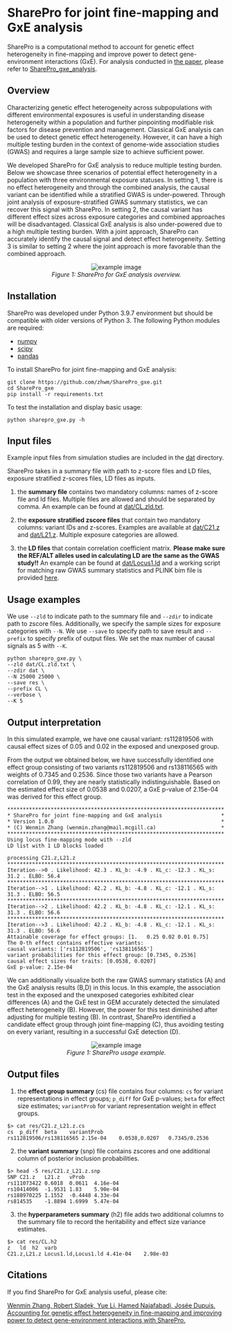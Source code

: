 # SharePro for joint fine-mapping and GxE analysis

SharePro is a computational method to account for genetic effect heterogeneity in fine-mapping and improve power to detect gene-environment interactions (GxE). For analysis conducted in [the paper](https://doi.org/10.1101/2023.07.27.550862), please refer to [SharePro_gxe_analysis](https://github.com/zhwm/SharePro_gxe_analysis).

## Overview 

Characterizing genetic effect heterogeneity across subpopulations with different environmental exposures is useful in understanding disease heterogeneity within a population and further pinpointing modifiable risk factors for disease prevention and management. 
Classical GxE analysis can be used to detect genetic effect heterogeneity. However, it can have a high multiple testing burden in the context of genome-wide association studies (GWAS) and requires a large sample size to achieve sufficient power.

We developed SharePro for GxE analysis to reduce multiple testing burden.
Below we showcase three scenarios of potential effect heterogeneity in a population with three environmental exposure statuses. 
In setting 1, there is no effect heterogeneity and through the combined analysis, the causal variant can be identified while a stratified GWAS is under-powered. 
Through joint analysis of exposure-stratified GWAS summary statistics, we can recover this signal with SharePro.
In setting 2, the causal variant has different effect sizes across exposure categories and combined approaches will be disadvantaged. 
Classical GxE analysis is also under-powered due to a high multiple testing burden. 
With a joint approach, SharePro can accurately identify the causal signal and detect effect heterogeneity. Setting 3 is similar to setting 2 where the joint approach is more favorable than the combined approach.

<p align="center">
  <img src="doc/SharePro_gxe_overview.png" alt="example image">
  <br>
  <em>Figure 1: SharePro for GxE analysis overview.</em>
</p>

## Installation

SharePro was developed under Python 3.9.7 environment but should be compatible with older versions of Python 3. The following Python modules are required:

* [numpy](http://www.numpy.org/)
* [scipy](http://www.scipy.org/)
* [pandas](https://pandas.pydata.org/getpandas.html)

To install SharePro for joint fine-mapping and GxE analysis:

```
git clone https://github.com/zhwm/SharePro_gxe.git
cd SharePro_gxe
pip install -r requirements.txt 
``` 

To test the installation and display basic usage:
```
python sharepro_gxe.py -h
```

## Input files

Example input files from simulation studies are included in the [dat](dat/) directory.

SharePro takes in a summary file with path to z-score files and LD files, exposure stratified z-scores files, LD files as inputs.

1. the **summary file** contains two mandatory columns: names of z-score file and ld files. Multiple files are allowed and should be separated by comma. An example can be found at [dat/CL.zld.txt](dat/CL.zld.txt).

2. the **exposure stratified zscore files** that contain two mandatory columns: variant IDs and z-scores. Examples are available at [dat/C21.z](dat/C21.z) and [dat/L21.z](dat/L21.z). Multiple exposure categories are allowed.

3. the **LD files** that contain correlation coefficient matrix. **Please make sure the REF/ALT alleles used in calculating LD are the same as the GWAS study!!** An example can be found at [dat/Locus1.ld](dat/Locus1.ld) and a working script for matching raw GWAS summary statistics and PLINK bim file is provided [here](match_bim_ss.py).

## Usage examples

We use `--zld` to indicate path to the summary file and `--zdir` to indicate path to zscore files.
Additionally, we specify the sample sizes for exposure categories with `--N`.
We use `--save` to specify path to save result and `--prefix` to specify prefix of output files. We set the max number of causal signals as 5 with `--K`.

```
python sharepro_gxe.py \
--zld dat/CL.zld.txt \
--zdir dat \
--N 25000 25000 \
--save res \
--prefix CL \
--verbose \
--K 5
```

## Output interpretation

In this simulated example, we have one causal variant: rs112819506 with causal effect sizes of 0.05 and 0.02 in the exposed and unexposed group.

From the output we obtained below, we have successfully identified one effect group consisting of two variants rs112819506 and rs138116565 with weights of 0.7345 and 0.2536. Since those two variants have a Pearson correlation of 0.99, they are nearly statistically indistinguishable.
Based on the estimated effect size of 0.0538 and 0.0207, a GxE p-value of 2.15e-04 was derived for this effect group.

```
**********************************************************************
* SharePro for joint fine-mapping and GxE analysis                   *
* Version 1.0.0                                                      *
* (C) Wenmin Zhang (wenmin.zhang@mail.mcgill.ca)                     *
**********************************************************************
Using locus fine-mapping mode with --zld
LD list with 1 LD blocks loaded

processing C21.z,L21.z
**********************************************************************
Iteration-->0 . Likelihood: 42.3 . KL_b: -4.9 . KL_c: -12.3 . KL_s: 31.2 . ELBO: 56.4
**********************************************************************
Iteration-->1 . Likelihood: 42.2 . KL_b: -4.8 . KL_c: -12.1 . KL_s: 31.3 . ELBO: 56.5
**********************************************************************
Iteration-->2 . Likelihood: 42.2 . KL_b: -4.8 . KL_c: -12.1 . KL_s: 31.3 . ELBO: 56.6
**********************************************************************
Iteration-->3 . Likelihood: 42.2 . KL_b: -4.8 . KL_c: -12.1 . KL_s: 31.3 . ELBO: 56.6
Attainable coverage for effect groups: [1.   0.25 0.02 0.01 0.75]
The 0-th effect contains effective variants:
causal variants: ['rs112819506', 'rs138116565']
variant probabilities for this effect group: [0.7345, 0.2536]
causal effect sizes for traits: [0.0538, 0.0207]
GxE p-value: 2.15e-04
```

We can additionally visualize both the raw GWAS summary statistics (A) and the GxE analysis results (B,D) in this locus.
In this example, the association test in the exposed and the unexposed categories exhibited clear differences (A) and the GxE test in GEM accurately detected the simulated effect heterogeneity (B). However, the power for this test diminished after adjusting for multiple testing (B). In contrast, SharePro identified a candidate effect group through joint fine-mapping (C), thus avoiding testing on every variant, resulting in a successful GxE detection (D).

<p align="center">
  <img src="doc/SharePro_gxe_example.png" alt="example image">
  <br>
  <em>Figure 1: SharePro usage example.</em>
</p>

## Output files

1. the **effect group summary** (cs) file contains four columns: 
`cs` for variant representations in effect groups; 
`p_diff` for GxE p-values;
`beta` for effect size estimates;
`variantProb` for variant representation weight in effect groups.

```
$> cat res/C21.z_L21.z.cs 
cs	p_diff	beta	variantProb
rs112819506/rs138116565	2.15e-04	0.0538,0.0207	0.7345/0.2536
```

2. the **variant summary** (snp) file contains zscores and one additional column of posterior inclusion probabilities.

```
$> head -5 res/C21.z_L21.z.snp
SNP	C21.z	L21.z	vProb
rs111073422	0.6018	0.0611	4.16e-04
rs10414006	-1.9531	1.83	5.90e-04
rs188970225	1.1552	-0.4448	4.33e-04
rs814535	-1.8894	1.6999	5.47e-04
```

3. the **hyperparameters summary** (h2) file adds two additional columns to the summary file to record the heritability and effect size variance estimates.

```
$> cat res/CL.h2 
z	ld	h2	varb
C21.z,L21.z	Locus1.ld,Locus1.ld	4.41e-04	2.98e-03
```

## Citations

If you find SharePro for GxE analysis useful, please cite:

[Wenmin Zhang, Robert Sladek, Yue Li, Hamed Najafabadi, Josée Dupuis. Accounting for genetic effect heterogeneity in fine-mapping and improving power to detect gene-environment interactions with SharePro.](https://doi.org/10.1101/2023.07.27.550862)